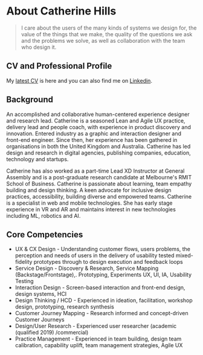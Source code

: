 ﻿
# About Catherine Hills

> I care about the users of the many kinds of systems we design for, the value of the things that we make, the quality of the questions we ask and the problems we solve, as well as collaboration with the team who design it.

## CV and Professional Profile

My [latest CV](https://www.visualcv.com/catherine-hills/) is here and you can also find me on [Linkedin](https://www.linkedin.com/in/catherine-hills-96a1b515/).


## Background

An accomplished and collaborative human-centered experience designer and research lead. Catherine is a seasoned Lean and Agile UX practice, delivery lead and people coach, with experience in product discovery and innovation. Entered industry as a graphic and interaction designer and front-end engineer. Since then, her experience has been gathered in organisations in both the United Kingdom and Australia. Catherine has led design and research in digital agencies, publishing companies, education, technology and startups.  

Catherine has also worked as a part-time Lead XD Instructor at General Assembly and is a post-graduate research candidate at Melbourne's RMIT School of Business. Catherine is passionate about learning, team empathy building and design thinking. A keen advocate for inclusive design practices, accessibility, building diverse and empowered teams. Catherine is a specialist in web and mobile technologies. She has early stage experience in VR and AR and maintains interest in new technologies including ML, robotics and AI.  

## Core Competencies

 - UX & CX Design - Understanding customer flows, users problems, the perception and needs of users in the delivery of usability tested mixed-fidelity prototypes through to design execution and feedback loops  
 - Service Design - Discovery & Research, Service Mapping (Backstage/Frontstage),. Prototyping, Experiments UX, UI, IA, Usability Testing  
 - Interaction Design - Screen-based interaction and front-end design, design systems, HCI  
 - Design Thinking / HCD - Experienced in ideation, facilitation, workshop design, prototyping, research synthesis  
 - Customer Journey Mapping - Research informed and concept-driven Customer Journeys  
 - Design/User Research - Experienced user researcher (academic (qualified 2019) /commercial)  
 - Practice Management - Experienced in team building, design team calibration, capability uplift, team management strategies, Agile UX

